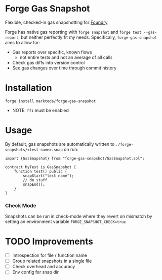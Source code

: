 # Forge Gas Snapshot

Flexible, checked-in gas snapshotting for [Foundry](https://github.com/foundry-rs).

Forge has native gas reporting with `forge snapshot` and `forge test --gas-report`, but neither perfectly fit my needs. Specifically, `forge-gas-snapshot` aims to allow for:
- Gas reports over specific, known flows 
    - not entire tests and not an average of all calls
- Check gas diffs into version control
- See gas changes over time through commit history

# Installation
```solidity
forge install marktoda/forge-gas-snapshot
```

- NOTE: `ffi` must be enabled

# Usage

By default, gas snapshots are automatically written to `./forge-snapshots/<test-name>.snap` on run: 

```solidity
import {GasSnapshot} from "forge-gas-snapshot/GasSnapshot.sol";

contract MyTest is GasSnapshot {
    function test() public {
        snapStart("test name");
        // do stuff
        snapEnd();
    }
}
```

### Check Mode
Snapshots can be run in check-mode where they revert on mismatch by setting an environment variable `FORGE_SNAPSHOT_CHECK=true`


# TODO Improvements

- [ ] Introspection for file / function name
- [ ] Group related snapshots in a single file
- [ ] Check overhead and accuracy
- [ ] Env config for snap dir
